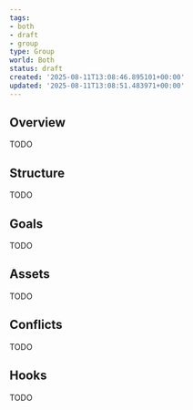 ```yaml
---
tags:
- both
- draft
- group
type: Group
world: Both
status: draft
created: '2025-08-11T13:08:46.895101+00:00'
updated: '2025-08-11T13:08:51.483971+00:00'
---
```



## Overview

TODO
## Structure

TODO
## Goals

TODO
## Assets

TODO
## Conflicts

TODO
## Hooks

TODO
